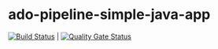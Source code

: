 # ado-pipeline-simple-java-app

[![Build Status](https://dev.azure.com/san-dev-agile/Space%20Game%20-%20web%20-%20Workflow/_apis/build/status/sankarav.ado-pipeline-simple-java-app?branchName=master)](https://dev.azure.com/san-dev-agile/Space%20Game%20-%20web%20-%20Workflow/_build/latest?definitionId=2&branchName=master) | [![Quality Gate Status](https://sonarcloud.io/api/project_badges/measure?project=edu.san%3Aado-pipeline-simple-java-app&metric=alert_status)](https://sonarcloud.io/dashboard?id=edu.san%3Aado-pipeline-simple-java-app)
